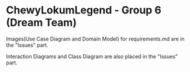 ChewyLokumLegend - Group 6 (Dream Team)
================
Images(Use Case Diagram and Domain Model) for requirements.md are in the "Issues" part.

Interaction Diagrams and Class Diagram are also placed in the "Issues" part.
